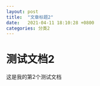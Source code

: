 ```yaml
---
layout: post
title:  "文章标题2"
date:   2021-04-11 18:10:28 +0800
categories: 分类2
---
```


# 测试文档2
这是我的第2个测试文档
